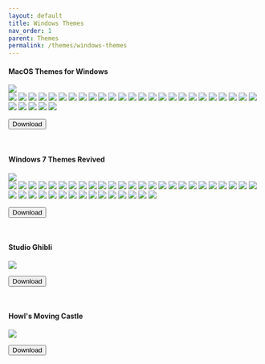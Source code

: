 ```yaml
---
layout: default
title: Windows Themes
nav_order: 1
parent: Themes
permalink: /themes/windows-themes
---
```



<div class="card">
  <div class="container">
    <h4>MacOS Themes for Windows</h4>
  </div>
  <img src="https://images-wixmp-ed30a86b8c4ca887773594c2.wixmp.com/i/836bd001-fc1e-41ac-8fce-917bee5d1f0e/dio9l97-b7c5f79d-4f66-4e2c-9408-e03e44194375.png/v1/fill/w_1363,h_586,q_70,strp/macos_themes_for_windows_by_og_nimbi_dio9l97-fullview.jpg" class="squared-corners">
  <div class="gallery"> 
    <img src="../assets/PreviewImages/MacOS-Themes-for-Windows/Sequoia Light.png" class="rounded-corners">
    <img src="../assets/PreviewImages/MacOS-Themes-for-Windows/Sequoia Dark.png" class="rounded-corners">
    <img src="../assets/PreviewImages/MacOS-Themes-for-Windows/Sonoma Light.png" class="rounded-corners">
    <img src="../assets/PreviewImages/MacOS-Themes-for-Windows/Sonoma Dark.png" class="rounded-corners">
    <img src="../assets/PreviewImages/MacOS-Themes-for-Windows/Ventura Light.png" class="rounded-corners">
    <img src="../assets/PreviewImages/MacOS-Themes-for-Windows/Ventura Dark.png" class="rounded-corners">
    <img src="../assets/PreviewImages/MacOS-Themes-for-Windows/BigSur Day.png" class="rounded-corners">
    <img src="../assets/PreviewImages/MacOS-Themes-for-Windows/BigSur Night.png" class="rounded-corners">
    <img src="../assets/PreviewImages/MacOS-Themes-for-Windows/BigSur Colorful Day.png" class="rounded-corners">
    <img src="../assets/PreviewImages/MacOS-Themes-for-Windows/BigSur Colorful Night.png" class="rounded-corners">
    <img src="../assets/PreviewImages/MacOS-Themes-for-Windows/Catalina Day.png" class="rounded-corners">
    <img src="../assets/PreviewImages/MacOS-Themes-for-Windows/Catalina Night.png" class="rounded-corners">
    <img src="../assets/PreviewImages/MacOS-Themes-for-Windows/Mojave Day.png" class="rounded-corners">
    <img src="../assets/PreviewImages/MacOS-Themes-for-Windows/Mojave Night.png" class="rounded-corners">
    <img src="../assets/PreviewImages/MacOS-Themes-for-Windows/Monterey Light.png" class="rounded-corners">
    <img src="../assets/PreviewImages/MacOS-Themes-for-Windows/Monterey Dark.png" class="rounded-corners">
    <img src="../assets/PreviewImages/MacOS-Themes-for-Windows/High Sierra.png" class="rounded-corners">
    <img src="../assets/PreviewImages/MacOS-Themes-for-Windows/Sierra.png" class="rounded-corners">
    <img src="../assets/PreviewImages/MacOS-Themes-for-Windows/El Capitan.png" class="rounded-corners">
    <img src="../assets/PreviewImages/MacOS-Themes-for-Windows/Yosemite.png" class="rounded-corners">
    <img src="../assets/PreviewImages/MacOS-Themes-for-Windows/Mavericks.png" class="rounded-corners">
    <img src="../assets/PreviewImages/MacOS-Themes-for-Windows/Mountain Lion.png" class="rounded-corners">
    <img src="../assets/PreviewImages/MacOS-Themes-for-Windows/Lion.png" class="rounded-corners">
    <img src="../assets/PreviewImages/MacOS-Themes-for-Windows/Snow Leopard.png" class="rounded-corners">
    <img src="../assets/PreviewImages/MacOS-Themes-for-Windows/Snow Leopard Alt.png" class="rounded-corners">
    <img src="../assets/PreviewImages/MacOS-Themes-for-Windows/Leopard.png" class="rounded-corners">
    <img src="../assets/PreviewImages/MacOS-Themes-for-Windows/Tiger.png" class="rounded-corners">
    <img src="../assets/PreviewImages/MacOS-Themes-for-Windows/Panther.png" class="rounded-corners">
    <img src="../assets/PreviewImages/MacOS-Themes-for-Windows/Jaguar.png" class="rounded-corners">
    <img src="../assets/PreviewImages/MacOS-Themes-for-Windows/Puma.png" class="rounded-corners">
  </div>
  <div class="container">
    <p><a href="https://www.deviantart.com/og-nimbi/art/MacOS-Themes-for-Windows-1129149403"><button type="button" name="button" class="btn">Download</button></a></p>
  </div>
</div>
<br />
<div class="card">
  <div class="container">
    <h4>Windows 7 Themes Revived</h4>
  </div>
  <img src="https://images-wixmp-ed30a86b8c4ca887773594c2.wixmp.com/i/836bd001-fc1e-41ac-8fce-917bee5d1f0e/dino2ml-ee84d62e-9ad3-4dbe-a5f3-62c414afec6e.png/v1/fill/w_1200,h_557,q_80,strp/windows_7_themes_revived_by_og_nimbi_dino2ml-fullview.jpg" class="squared-corners">
  <div class="gallery">
    <img src="../assets/PreviewImages/Windows-7-Themes-Revived/Home Premium.png" class="rounded-corners">
    <img src="../assets/PreviewImages/Windows-7-Themes-Revived/Professional.png" class="rounded-corners">
    <img src="../assets/PreviewImages/Windows-7-Themes-Revived/Ultimate.png" class="rounded-corners">
    <img src="../assets/PreviewImages/Windows-7-Themes-Revived/Nature.png" class="rounded-corners">
    <img src="../assets/PreviewImages/Windows-7-Themes-Revived/Landscapes.png" class="rounded-corners">
    <img src="../assets/PreviewImages/Windows-7-Themes-Revived/Scenes.png" class="rounded-corners">
    <img src="../assets/PreviewImages/Windows-7-Themes-Revived/Characters.png" class="rounded-corners">
    <img src="../assets/PreviewImages/Windows-7-Themes-Revived/Architecture.png" class="rounded-corners">
    <img src="../assets/PreviewImages/Windows-7-Themes-Revived/Windows 7 Classic.png" class="rounded-corners">
    <img src="../assets/PreviewImages/Windows-7-Themes-Revived/Australia.png" class="rounded-corners">
    <img src="../assets/PreviewImages/Windows-7-Themes-Revived/Brazil.png" class="rounded-corners">
    <img src="../assets/PreviewImages/Windows-7-Themes-Revived/Canada.png" class="rounded-corners">
    <img src="../assets/PreviewImages/Windows-7-Themes-Revived/China.png" class="rounded-corners">
    <img src="../assets/PreviewImages/Windows-7-Themes-Revived/France.png" class="rounded-corners">
    <img src="../assets/PreviewImages/Windows-7-Themes-Revived/Germany.png" class="rounded-corners">
    <img src="../assets/PreviewImages/Windows-7-Themes-Revived/India.png" class="rounded-corners">
    <img src="../assets/PreviewImages/Windows-7-Themes-Revived/Italy.png" class="rounded-corners">
    <img src="../assets/PreviewImages/Windows-7-Themes-Revived/Japan.png" class="rounded-corners">
    <img src="../assets/PreviewImages/Windows-7-Themes-Revived/Korea.png" class="rounded-corners">
    <img src="../assets/PreviewImages/Windows-7-Themes-Revived/Mexico.png" class="rounded-corners">
    <img src="../assets/PreviewImages/Windows-7-Themes-Revived/Poland.png" class="rounded-corners">
    <img src="../assets/PreviewImages/Windows-7-Themes-Revived/Russia.png" class="rounded-corners">
    <img src="../assets/PreviewImages/Windows-7-Themes-Revived/South Africa.png" class="rounded-corners">
    <img src="../assets/PreviewImages/Windows-7-Themes-Revived/Spain.png" class="rounded-corners">
    <img src="../assets/PreviewImages/Windows-7-Themes-Revived/Taiwan.png" class="rounded-corners">
    <img src="../assets/PreviewImages/Windows-7-Themes-Revived/United Kingdoms.png" class="rounded-corners">
    <img src="../assets/PreviewImages/Windows-7-Themes-Revived/United States.png" class="rounded-corners">
    <img src="../assets/PreviewImages/Windows-7-Themes-Revived/Ultimate Black.png" class="rounded-corners">
    <img src="../assets/PreviewImages/Windows-7-Themes-Revived/Ultimate Bliss.png" class="rounded-corners">
    <img src="../assets/PreviewImages/Windows-7-Themes-Revived/Ultimate Blush.png" class="rounded-corners">
    <img src="../assets/PreviewImages/Windows-7-Themes-Revived/Ultimate Fire.png" class="rounded-corners">
    <img src="../assets/PreviewImages/Windows-7-Themes-Revived/Ultimate Light.png" class="rounded-corners">
    <img src="../assets/PreviewImages/Windows-7-Themes-Revived/Ultimate Lime.png" class="rounded-corners">
    <img src="../assets/PreviewImages/Windows-7-Themes-Revived/Ultimate Orange.png" class="rounded-corners">
    <img src="../assets/PreviewImages/Windows-7-Themes-Revived/Ultimate Ruby.png" class="rounded-corners">
    <img src="../assets/PreviewImages/Windows-7-Themes-Revived/Ultimate Sea.png" class="rounded-corners">
    <img src="../assets/PreviewImages/Windows-7-Themes-Revived/Ultimate Sky.png" class="rounded-corners">
    <img src="../assets/PreviewImages/Windows-7-Themes-Revived/Ultimate Twilight.png" class="rounded-corners">
    <img src="../assets/PreviewImages/Windows-7-Themes-Revived/Ultimate Violet.png" class="rounded-corners">
    <img src="../assets/PreviewImages/Windows-7-Themes-Revived/Bullet Asylum.png" class="rounded-corners">
  </div>
  <div class="container">
    <p><a href="https://www.deviantart.com/og-nimbi/art/Windows-7-Themes-Revived-1128145485" target="_blank"><button type="button" name="button" class="btn">Download</button></a></p>
  </div>
</div>
<br />
<div class="card">
  <div class="container">
    <h4>Studio Ghibli</h4>
  </div>
  <img src="https://images-wixmp-ed30a86b8c4ca887773594c2.wixmp.com/i/836bd001-fc1e-41ac-8fce-917bee5d1f0e/dio7nnc-6098ba2b-d3be-416f-ad85-7edbbb248d87.png/v1/fill/w_1174,h_522,q_80,strp/studio_ghibli_theme_by_og_nimbi_dio7nnc-fullview.jpg" class="squared-corners">
  <div class="container">
    <p><a href="https://www.deviantart.com/og-nimbi/art/Studio-Ghibli-Theme-1129059192" target="_blank"><button type="button" name="button" class="btn">Download</button></a></p>
  </div>
</div>
<br />
<div class="card">
  <div class="container">
    <h4>Howl's Moving Castle</h4>
  </div>
  <img src="https://images-wixmp-ed30a86b8c4ca887773594c2.wixmp.com/i/836bd001-fc1e-41ac-8fce-917bee5d1f0e/dio7w97-541f9b72-62e9-42f4-b6e9-9ad2b012ee58.png/v1/fill/w_1200,h_509,q_80,strp/howl_s_moving_castle_theme_by_og_nimbi_dio7w97-fullview.jpg" class="squared-corners">
  <div class="container">
    <p><a href="https://www.deviantart.com/og-nimbi/art/Howl-s-Moving-Castle-Theme-1129070347" target="_blank"><button type="button" name="button" class="btn">Download</button></a></p>
  </div>
</div>

